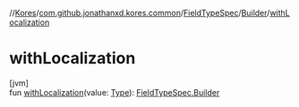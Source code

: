 //[Kores](../../../../index.md)/[com.github.jonathanxd.kores.common](../../index.md)/[FieldTypeSpec](../index.md)/[Builder](index.md)/[withLocalization](with-localization.md)

# withLocalization

[jvm]\
fun [withLocalization](with-localization.md)(value: [Type](https://docs.oracle.com/javase/8/docs/api/java/lang/reflect/Type.html)): [FieldTypeSpec.Builder](index.md)
